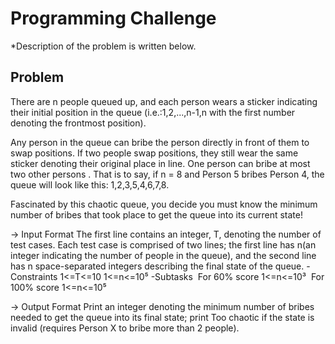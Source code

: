 # Programming Challenge 

*Description of the problem is written below.

## 


## Problem
There are n people queued up, and each person wears a sticker indicating their initial position in the
queue (i.e.:1,2,...,n-1,n with the first number denoting the frontmost position).

Any person in the queue can bribe the person directly in front of them to swap positions. If two people
swap positions, they still wear the same sticker denoting their original place in line. One person can bribe
at most two other persons .
That is to say, if n = 8 and Person 5 bribes Person 4, the queue will look like this: 1,2,3,5,4,6,7,8.

Fascinated by this chaotic queue, you decide you must know the minimum number of bribes that took
place to get the queue into its current state!

-> Input Format
The first line contains an integer, T, denoting the number of test cases.
Each test case is comprised of two lines; the first line has n(an integer indicating the number of people in
the queue), and the second line has n space-separated integers describing the final state of the queue.
-Constraints
   1<=T<=10
   1<=n<=10⁵
-Subtasks
   For 60% score 1<=n<=10³
   For 100% score 1<=n<=10⁵

-> Output Format
Print an integer denoting the minimum number of bribes needed to get the queue into its final state; print
Too chaotic if the state is invalid (requires Person X to bribe more than 2 people).


